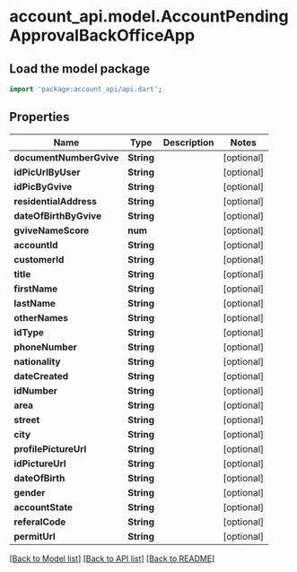 # account_api.model.AccountPendingApprovalBackOfficeApp

## Load the model package
```dart
import 'package:account_api/api.dart';
```

## Properties
Name | Type | Description | Notes
------------ | ------------- | ------------- | -------------
**documentNumberGvive** | **String** |  | [optional] 
**idPicUrlByUser** | **String** |  | [optional] 
**idPicByGvive** | **String** |  | [optional] 
**residentialAddress** | **String** |  | [optional] 
**dateOfBirthByGvive** | **String** |  | [optional] 
**gviveNameScore** | **num** |  | [optional] 
**accountId** | **String** |  | [optional] 
**customerId** | **String** |  | [optional] 
**title** | **String** |  | [optional] 
**firstName** | **String** |  | [optional] 
**lastName** | **String** |  | [optional] 
**otherNames** | **String** |  | [optional] 
**idType** | **String** |  | [optional] 
**phoneNumber** | **String** |  | [optional] 
**nationality** | **String** |  | [optional] 
**dateCreated** | **String** |  | [optional] 
**idNumber** | **String** |  | [optional] 
**area** | **String** |  | [optional] 
**street** | **String** |  | [optional] 
**city** | **String** |  | [optional] 
**profilePictureUrl** | **String** |  | [optional] 
**idPictureUrl** | **String** |  | [optional] 
**dateOfBirth** | **String** |  | [optional] 
**gender** | **String** |  | [optional] 
**accountState** | **String** |  | [optional] 
**referalCode** | **String** |  | [optional] 
**permitUrl** | **String** |  | [optional] 

[[Back to Model list]](../README.md#documentation-for-models) [[Back to API list]](../README.md#documentation-for-api-endpoints) [[Back to README]](../README.md)


